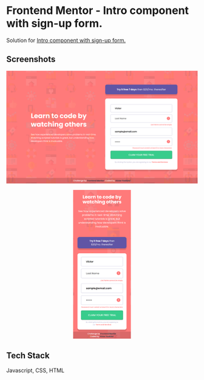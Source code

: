 # Frontend Mentor - Intro component with sign-up form.

Solution for [Intro component with sign-up form.](https://www.frontendmentor.io/challenges/intro-component-with-signup-form-5cf91bd49edda32581d28fd1)

## Screenshots

![Desktop version on 1440px](design/desktop-version-1440px.png)

<div align="center">
<img alt="Mobile version on 375px" width="30%" src="design/mobile-version-375px.png">
 </div>

## Tech Stack

Javascript, CSS, HTML
